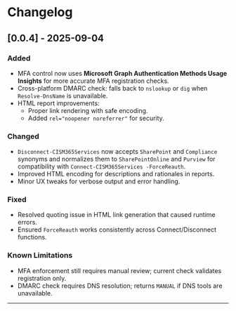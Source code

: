 # Changelog

## [0.0.4] - 2025-09-04
### Added
- MFA control now uses **Microsoft Graph Authentication Methods Usage Insights** for more accurate MFA registration checks.
- Cross-platform DMARC check: falls back to `nslookup` or `dig` when `Resolve-DnsName` is unavailable.
- HTML report improvements:
  - Proper link rendering with safe encoding.
  - Added `rel="noopener noreferrer"` for security.

### Changed
- `Disconnect-CISM365Services` now accepts `SharePoint` and `Compliance` synonyms and normalizes them to `SharePointOnline` and `Purview` for compatibility with `Connect-CISM365Services -ForceReauth`.
- Improved HTML encoding for descriptions and rationales in reports.
- Minor UX tweaks for verbose output and error handling.

### Fixed
- Resolved quoting issue in HTML link generation that caused runtime errors.
- Ensured `ForceReauth` works consistently across Connect/Disconnect functions.

### Known Limitations
- MFA enforcement still requires manual review; current check validates registration only.
- DMARC check requires DNS resolution; returns `MANUAL` if DNS tools are unavailable.

---
